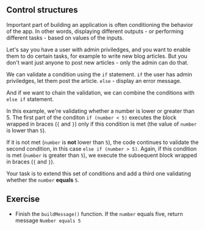 ## Control structures

Important part of building an application is often conditioning the behavior of the app. In other words, displaying different outputs - or performing different tasks - based on values of the inputs.

Let's say you have a user with admin priviledges, and you want to enable them to do certain tasks, for example to write new blog articles. But you don't want just anyone to post new articles - only the admin can do that.

We can validate a condition using the `if` statement. `if` the user has admin priviledges, let them post the article. `else` - display an error message.

And if we want to chain the validation, we can combine the conditions with `else if` statement.

In this example, we're validating whether a number is lower or greater than 5. The first part of the conditon `if (number < 5)` executes the block wrapped in braces (`{` and `}`) only if this condition is met (the value of `number` is lower than `5`).

If it is not met (`number` is **not** lower than `5`), the code continues to validate the second condition, in this case `else if (number > 5)`. Again, if this condition is met (`number` is greater than `5`), we execute the subsequent block wrapped in braces (`{` and `}`).

Your task is to extend this set of conditions and add a third one validating whether the `number` **equals** `5`.

## Exercise

- Finish the `buildMessage()` function. If the `number` equals five, return message `Number equals 5`
